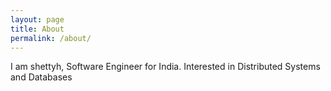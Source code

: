 ```yaml
---
layout: page
title: About
permalink: /about/
---
```


I am shettyh, Software Engineer for India. Interested in Distributed Systems and Databases
